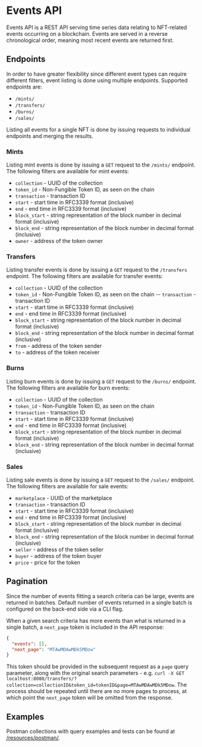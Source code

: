 # Events API

Events API is a REST API serving time series data relating to NFT-related events occurring on a blockchain.
Events are served in a reverse chronological order, meaning most recent events are returned first.

## Endpoints

In order to have greater flexibility since different event types can require different filters, event listing is done using multiple endpoints.
Supported endpoints are:

- `/mints/`
- `/transfers/`
- `/burns/`
- `/sales/`

Listing all events for a single NFT is done by issuing requests to individual endpoints and merging the results.

### Mints

Listing mint events is done by issuing a `GET` request to the `/mints/` endpoint.
The following filters are available for mint events:

- `collection` - UUID of the collection
- `token_id` - Non-Fungible Token ID, as seen on the chain
- `transaction` - transaction ID
- `start` - start time in RFC3339 format (inclusive)
- `end` - end time in RFC3339 format (inclusive)
- `block_start` - string representation of the block number in decimal format (inclusive)
- `block_end` - string representation of the block number in decimal format (inclusive)
- `owner` - address of the token owner

### Transfers

Listing transfer events is done by issuing a `GET` request to the `/transfers` endpoint.
The following filters are available for transfer events:

- `collection` - UUID of the collection
- `token_id` - Non-Fungible Token ID, as seen on the chain
-- `transaction` - transaction ID
- `start` - start time in RFC3339 format (inclusive)
- `end` - end time in RFC3339 format (inclusive)
- `block_start` - string representation of the block number in decimal format (inclusive)
- `block_end` - string representation of the block number in decimal format (inclusive)
- `from` - address of the token sender
- `to` - address of the token receiver 

### Burns

Listing burn events is done by issuing a `GET` request to the `/burns/` endpoint.
The following filters are available for burn events:

- `collection` - UUID of the collection
- `token_id` - Non-Fungible Token ID, as seen on the chain
- `transaction` - transaction ID
- `start` - start time in RFC3339 format (inclusive)
- `end` - end time in RFC3339 format (inclusive)
- `block_start` - string representation of the block number in decimal format (inclusive)
- `block_end` - string representation of the block number in decimal format (inclusive)

### Sales

Listing sale events is done by issuing a `GET` request to the `/sales/` endpoint.
The following filters are available for sale events:

- `marketplace` - UUID of the marketplace
- `transaction` - transaction ID
- `start` - start time in RFC3339 format (inclusive)
- `end` - end time in RFC3339 format (inclusive)
- `block_start` - string representation of the block number in decimal format (inclusive)
- `block_end` - string representation of the block number in decimal format (inclusive)
- `seller` - address of the token seller
- `buyer` - address of the token buyer
- `price` - price for the token

## Pagination

Since the number of events fitting a search criteria can be large, events are returned in batches.
Default number of events returned in a single batch is configured on the back-end side via a CLI flag.

When a given search criteria has more events than what is returned in a single batch, a `next_page` token is included in the API response:

```json
{
  "events": [],
  "next_page": "MTAwMDAwMDk5MDow"
}
```

This token should be provided in the subsequent request as a `page` query parameter, along with the original search parameters - e.g. `curl -X GET localhost:8080/transfers/?collection=collectionID&token_id=tokenID&page=MTAwMDAwMDk5MDow`.
The process should be repeated until there are no more pages to process, at which point the `next_page` token will be omitted from the response.

## Examples

Postman collections with query examples and tests can be found at [/resources/postman/](/resources/postman/).
